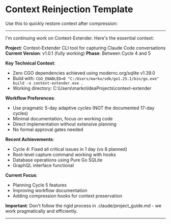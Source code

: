 # Context Reinjection Template

Use this to quickly restore context after compression:

---

I'm continuing work on Context-Extender. Here's the essential context:

**Project**: Context-Extender CLI tool for capturing Claude Code conversations
**Current Version**: v1.0.1 (fully working)
**Phase**: Between Cycle 4 and 5

**Key Technical Context**:
- Zero CGO dependencies achieved using modernc.org/sqlite v1.39.0
- Build with: `CGO_ENABLED=0 "C:/Users/marko/sdk/go1.25.1/bin/go.exe" build -o context-extender.exe .`
- Working directory: C:\Users\marko\IdeaProjects\context-extender

**Workflow Preferences**:
- Use pragmatic 5-day adaptive cycles (NOT the documented 17-day cycles)
- Minimal documentation, focus on working code
- Direct implementation without extensive planning
- No formal approval gates needed

**Recent Achievements**:
- Cycle 4: Fixed all critical issues in 1 day (vs 8 planned)
- Root-level capture command working with hooks
- Database operations using Pure Go SQLite
- GraphQL interface functional

**Current Focus**:
- Planning Cycle 5 features
- Improving workflow documentation
- Adding compression hooks for context preservation

**Important**: Don't follow the rigid process in .claude/project_guide.md - we work pragmatically and efficiently.

---
